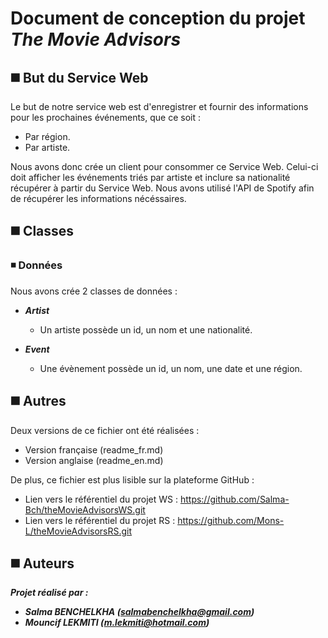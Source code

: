 # Document de conception du projet *The Movie Advisors*

## :black_medium_square: But du Service Web
Le but de notre service web est d'enregistrer et fournir des informations pour les prochaines événements, que ce soit :
  * Par région.
  * Par artiste. 
  
Nous avons donc crée un  client pour consommer ce Service Web. 
Celui-ci doit afficher les événements triés par artiste et inclure sa nationalité récupérer à partir du Service Web.
Nous avons utilisé l'API de Spotify afin de récupérer les informations nécéssaires.

## :black_medium_square: Classes

### :black_medium_small_square: Données
Nous avons crée 2 classes de données :
 * **_Artist_**
   * Un artiste possède un id, un nom et une nationalité.
   
 * **_Event_**
   * Une évènement possède un id, un nom, une date et une région.

## :black_medium_square: Autres
Deux versions de ce fichier ont été réalisées :
* Version française (readme_fr.md)
* Version anglaise (readme_en.md)

De plus, ce fichier est plus lisible sur la plateforme GitHub :
  * Lien vers le référentiel du projet WS : https://github.com/Salma-Bch/theMovieAdvisorsWS.git
  * Lien vers le référentiel du projet RS : https://github.com/Mons-L/theMovieAdvisorsRS.git

## :black_medium_square: Auteurs
**_Projet réalisé par :_**
* **_Salma BENCHELKHA (salmabenchelkha@gmail.com)_**
* **_Mouncif LEKMITI (m.lekmiti@hotmail.com)_**
